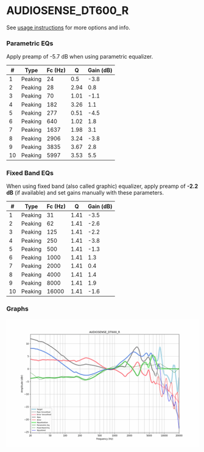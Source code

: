 # AUDIOSENSE_DT600_R
See [usage instructions](https://github.com/jaakkopasanen/AutoEq#usage) for more options and info.

### Parametric EQs
Apply preamp of -5.7 dB when using parametric equalizer.

|   # | Type    |   Fc (Hz) |    Q |   Gain (dB) |
|-----|---------|-----------|------|-------------|
|   1 | Peaking |        24 | 0.5  |        -3.8 |
|   2 | Peaking |        28 | 2.94 |         0.8 |
|   3 | Peaking |        70 | 1.01 |        -1.1 |
|   4 | Peaking |       182 | 3.26 |         1.1 |
|   5 | Peaking |       277 | 0.51 |        -4.5 |
|   6 | Peaking |       640 | 1.02 |         1.8 |
|   7 | Peaking |      1637 | 1.98 |         3.1 |
|   8 | Peaking |      2906 | 3.24 |        -3.8 |
|   9 | Peaking |      3835 | 3.67 |         2.8 |
|  10 | Peaking |      5997 | 3.53 |         5.5 |

### Fixed Band EQs
When using fixed band (also called graphic) equalizer, apply preamp of **-2.2 dB** (if available) and set gains manually with these parameters.

|   # | Type    |   Fc (Hz) |    Q |   Gain (dB) |
|-----|---------|-----------|------|-------------|
|   1 | Peaking |        31 | 1.41 |        -3.5 |
|   2 | Peaking |        62 | 1.41 |        -2.6 |
|   3 | Peaking |       125 | 1.41 |        -2.2 |
|   4 | Peaking |       250 | 1.41 |        -3.8 |
|   5 | Peaking |       500 | 1.41 |        -1.3 |
|   6 | Peaking |      1000 | 1.41 |         1.3 |
|   7 | Peaking |      2000 | 1.41 |         0.4 |
|   8 | Peaking |      4000 | 1.41 |         1.4 |
|   9 | Peaking |      8000 | 1.41 |         1.9 |
|  10 | Peaking |     16000 | 1.41 |        -1.6 |

### Graphs
![](./AUDIOSENSE_DT600_R.png)
